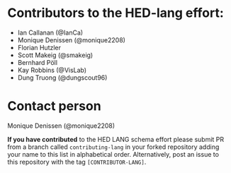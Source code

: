 # Contributors to the HED-lang effort:

- Ian Callanan (@IanCa)
- Monique Denissen (@monique2208)
- Florian Hutzler
- Scott Makeig (@smakeig) 
- Bernhard Pöll
- Kay Robbins (@VisLab)
- Dung Truong (@dungscout96)

# Contact person
Monique Denissen (@monique2208)

**If you have contributed** to the HED LANG schema effort please submit PR from a
branch called `contributing-lang` in your forked repository adding your name to this list in alphabetical order.
Alternatively, post an issue to this repository with the tag `[CONTRIBUTOR-LANG]`.
